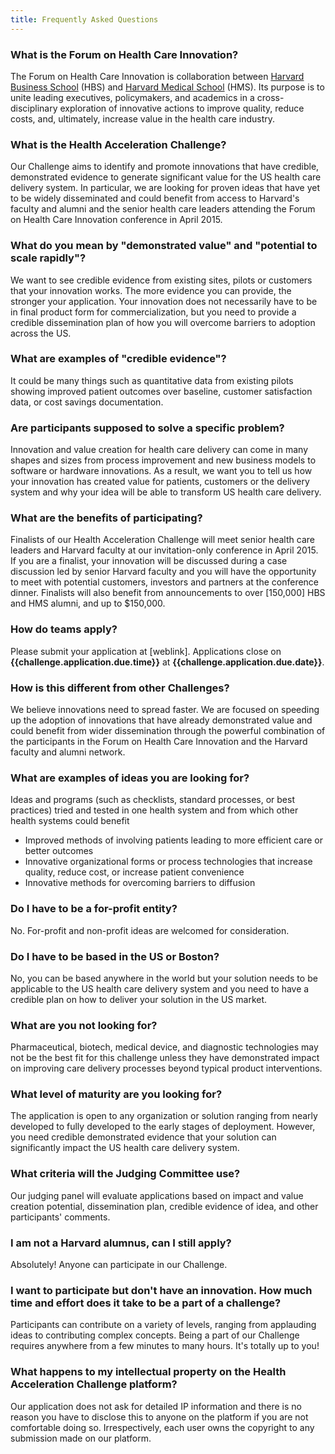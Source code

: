 ```yaml
---
title: Frequently Asked Questions
---
```


### What is the Forum on Health Care Innovation?

 The Forum on Health Care Innovation is collaboration between [Harvard Business School](http://www.hbs.edu/healthcare) (HBS) and [Harvard Medical School](http://hms.harvard.edu/) (HMS). Its purpose is to unite leading executives, policymakers, and academics in a cross-disciplinary exploration of innovative actions to improve quality, reduce costs, and, ultimately, increase value in the health care industry. 

### What is the Health Acceleration Challenge?

Our Challenge aims to identify and promote innovations that have credible, demonstrated evidence to generate significant value for the US health care delivery system. In particular, we are looking for proven ideas that have yet to be widely disseminated and could benefit from access to Harvard's faculty and alumni and the senior health care leaders attending the Forum on Health Care Innovation conference in April 2015.

### What do you mean by "demonstrated value" and "potential to scale rapidly"?

We want to see credible evidence from existing sites, pilots or customers that your innovation works. The more evidence you can provide, the stronger your application. Your innovation does not necessarily have to be in final product form for commercialization, but you need to provide a credible dissemination plan of how you will overcome barriers to adoption across the US.

### What are examples of "credible evidence"?

It could be many things such as quantitative data from existing pilots showing improved patient outcomes over baseline, customer satisfaction data, or cost savings documentation.

### Are participants supposed to solve a specific problem?

Innovation and value creation for health care delivery can come in many shapes and sizes from process improvement and new business models to software or hardware innovations. As a result, we want you to tell us how your innovation has created value for patients, customers or the delivery system and why your idea will be able to transform US health care delivery.

### What are the benefits of participating?

Finalists of our Health Acceleration Challenge will meet senior health care leaders and Harvard faculty at our invitation-only conference in April 2015. If you are a finalist, your innovation will be discussed during a case discussion led by senior Harvard faculty and you will have the opportunity to meet with potential customers, investors and partners at the conference dinner. Finalists will also benefit from announcements to over [150,000] HBS and HMS alumni, and up to $150,000.

### How do teams apply?

Please submit your application at [weblink]. Applications close on **{{challenge.application.due.time}}** at **{{challenge.application.due.date}}**.

### How is this different from other Challenges?

We believe innovations need to spread faster. We are focused on speeding up the adoption of innovations that have already demonstrated value and could benefit from wider dissemination through the powerful combination of the participants in the Forum on Health Care Innovation and the Harvard faculty and alumni network.

### What are examples of ideas you are looking for?

Ideas and programs (such as checklists, standard processes, or best practices) tried and tested in one health system and from which other health systems could benefit

*   Improved methods of involving patients leading to more efficient care or better outcomes
*   Innovative organizational forms or process technologies that increase quality, reduce cost, or increase patient convenience
*   Innovative methods for overcoming barriers to diffusion

### Do I have to be a for-profit entity?

No. For-profit and non-profit ideas are welcomed for consideration.

### Do I have to be based in the US or Boston?

No, you can be based anywhere in the world but your solution needs to be applicable to the US health care delivery system and you need to have a credible plan on how to deliver your solution in the US market.

### What are you not looking for?

Pharmaceutical, biotech, medical device, and diagnostic technologies may not be the best fit for this challenge unless they have demonstrated impact on improving care delivery processes beyond typical product interventions.

### What level of maturity are you looking for?

The application is open to any organization or solution ranging from nearly developed to fully developed to the early stages of deployment. However, you need credible demonstrated evidence that your solution can significantly impact the US health care delivery system.

### What criteria will the Judging Committee use?

Our judging panel will evaluate applications based on impact and value creation potential, dissemination plan, credible evidence of idea, and other participants' comments.

### I am not a Harvard alumnus, can I still apply?

Absolutely! Anyone can participate in our Challenge.

### I want to participate but don't have an innovation. How much time and effort does it take to be a part of a challenge?

Participants can contribute on a variety of levels, ranging from applauding ideas to contributing complex concepts. Being a part of our Challenge requires anywhere from a few minutes to many hours. It's totally up to you!

### What happens to my intellectual property on the Health Acceleration Challenge platform?

Our application does not ask for detailed IP information and there is no reason you have to disclose this to anyone on the platform if you are not comfortable doing so. Irrespectively, each user owns the copyright to any submission made on our platform.